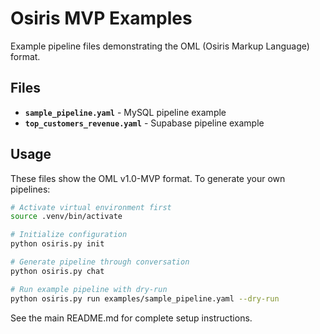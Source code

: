 # Osiris MVP Examples

Example pipeline files demonstrating the OML (Osiris Markup Language) format.

## Files

- **`sample_pipeline.yaml`** - MySQL pipeline example
- **`top_customers_revenue.yaml`** - Supabase pipeline example

## Usage

These files show the OML v1.0-MVP format. To generate your own pipelines:

```bash
# Activate virtual environment first
source .venv/bin/activate

# Initialize configuration
python osiris.py init

# Generate pipeline through conversation
python osiris.py chat

# Run example pipeline with dry-run
python osiris.py run examples/sample_pipeline.yaml --dry-run
```

See the main README.md for complete setup instructions.
